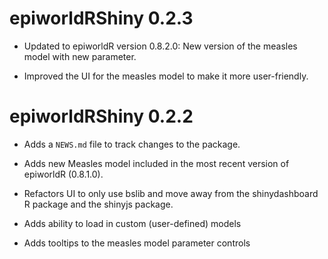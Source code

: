 # epiworldRShiny 0.2.3

* Updated to epiworldR version 0.8.2.0: New version of the measles model with new parameter.

* Improved the UI for the measles model to make it more user-friendly.

# epiworldRShiny 0.2.2

* Adds a `NEWS.md` file to track changes to the package.

* Adds new Measles model included in the most recent version of epiworldR (0.8.1.0).

* Refactors UI to only use bslib and move away from the shinydashboard R package and the shinyjs package.

* Adds ability to load in custom (user-defined) models

* Adds tooltips to the measles model parameter controls
